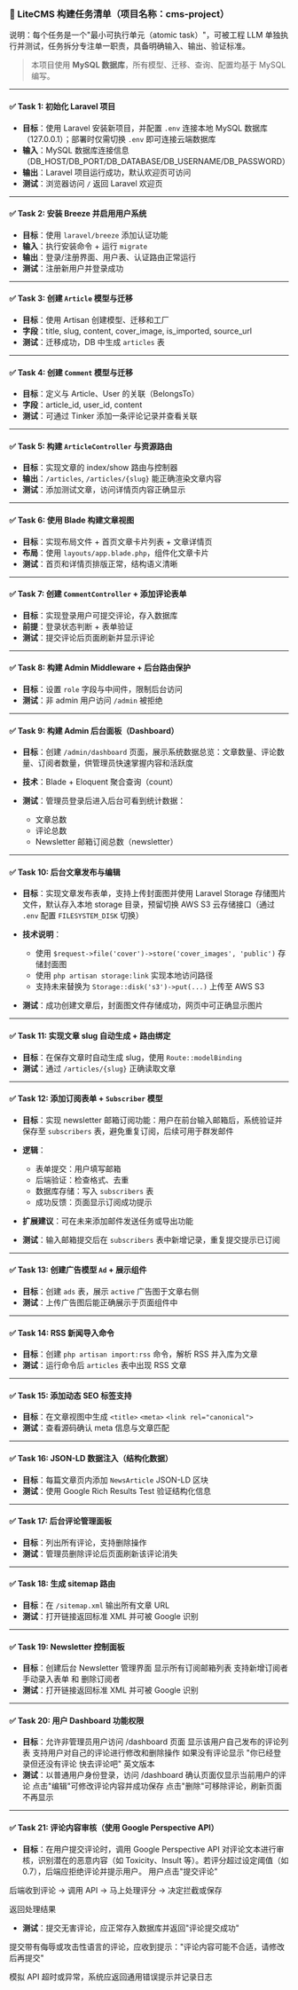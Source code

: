 ### 🧱 LiteCMS 构建任务清单（项目名称：cms-project）

说明：每个任务是一个"最小可执行单元（atomic task）"，可被工程 LLM 单独执行并测试，任务拆分专注单一职责，具备明确输入、输出、验证标准。

> 本项目使用 **MySQL 数据库**，所有模型、迁移、查询、配置均基于 MySQL 编写。

---

#### ✅ Task 1: 初始化 Laravel 项目

* **目标**：使用 Laravel 安装新项目，并配置 `.env` 连接本地 MySQL 数据库（127.0.0.1）；部署时仅需切换 `.env` 即可连接云端数据库
* **输入**：MySQL 数据库连接信息（DB\_HOST/DB\_PORT/DB\_DATABASE/DB\_USERNAME/DB\_PASSWORD）
* **输出**：Laravel 项目运行成功，默认欢迎页可访问
* **测试**：浏览器访问 `/` 返回 Laravel 欢迎页

---

#### ✅ Task 2: 安装 Breeze 并启用用户系统

* **目标**：使用 `laravel/breeze` 添加认证功能
* **输入**：执行安装命令 + 运行 `migrate`
* **输出**：登录/注册界面、用户表、认证路由正常运行
* **测试**：注册新用户并登录成功

---

#### ✅ Task 3: 创建 `Article` 模型与迁移

* **目标**：使用 Artisan 创建模型、迁移和工厂
* **字段**：title, slug, content, cover\_image, is\_imported, source\_url
* **测试**：迁移成功，DB 中生成 `articles` 表

---

#### ✅ Task 4: 创建 `Comment` 模型与迁移

* **目标**：定义与 Article、User 的关联（BelongsTo）
* **字段**：article\_id, user\_id, content
* **测试**：可通过 Tinker 添加一条评论记录并查看关联

---

#### ✅ Task 5: 构建 `ArticleController` 与资源路由

* **目标**：实现文章的 index/show 路由与控制器
* **输出**：`/articles`, `/articles/{slug}` 能正确渲染文章内容
* **测试**：添加测试文章，访问详情页内容正确显示

---

#### ✅ Task 6: 使用 Blade 构建文章视图

* **目标**：实现布局文件 + 首页文章卡片列表 + 文章详情页
* **布局**：使用 `layouts/app.blade.php`，组件化文章卡片
* **测试**：首页和详情页排版正常，结构语义清晰

---

#### ✅ Task 7: 创建 `CommentController` + 添加评论表单

* **目标**：实现登录用户可提交评论，存入数据库
* **前提**：登录状态判断 + 表单验证
* **测试**：提交评论后页面刷新并显示评论

---

#### ✅ Task 8: 构建 Admin Middleware + 后台路由保护

* **目标**：设置 `role` 字段与中间件，限制后台访问
* **测试**：非 admin 用户访问 `/admin` 被拒绝

---

#### ✅ Task 9: 构建 Admin 后台面板（Dashboard）

* **目标**：创建 `/admin/dashboard` 页面，展示系统数据总览：文章数量、评论数量、订阅者数量，供管理员快速掌握内容和活跃度
* **技术**：Blade + Eloquent 聚合查询（count）
* **测试**：管理员登录后进入后台可看到统计数据：

  * 文章总数
  * 评论总数
  * Newsletter 邮箱订阅总数（newsletter）

---

#### ✅ Task 10: 后台文章发布与编辑

* **目标**：实现文章发布表单，支持上传封面图并使用 Laravel Storage 存储图片文件，默认存入本地 storage 目录，预留切换 AWS S3 云存储接口（通过 `.env` 配置 `FILESYSTEM_DISK` 切换）
* **技术说明**：

  * 使用 `$request->file('cover')->store('cover_images', 'public')` 存储封面图
  * 使用 `php artisan storage:link` 实现本地访问路径
  * 支持未来替换为 `Storage::disk('s3')->put(...)` 上传至 AWS S3
* **测试**：成功创建文章后，封面图文件存储成功，网页中可正确显示图片

---

#### ✅ Task 11: 实现文章 slug 自动生成 + 路由绑定

* **目标**：在保存文章时自动生成 slug，使用 `Route::modelBinding`
* **测试**：通过 `/articles/{slug}` 正确读取文章

---

#### ✅ Task 12: 添加订阅表单 + `Subscriber` 模型

* **目标**：实现 newsletter 邮箱订阅功能：用户在前台输入邮箱后，系统验证并保存至 `subscribers` 表，避免重复订阅，后续可用于群发邮件
* **逻辑**：

  * 表单提交：用户填写邮箱
  * 后端验证：检查格式、去重
  * 数据库存储：写入 `subscribers` 表
  * 成功反馈：页面显示订阅成功提示
* **扩展建议**：可在未来添加邮件发送任务或导出功能
* **测试**：输入邮箱提交后在 `subscribers` 表中新增记录，重复提交提示已订阅

---

#### ✅ Task 13: 创建广告模型 `Ad` + 展示组件

* **目标**：创建 `ads` 表，展示 `active` 广告图于文章右侧
* **测试**：上传广告图后能正确展示于页面组件中

---

#### ✅ Task 14: RSS 新闻导入命令

* **目标**：创建 `php artisan import:rss` 命令，解析 RSS 并入库为文章
* **测试**：运行命令后 `articles` 表中出现 RSS 文章

---

#### ✅ Task 15: 添加动态 SEO 标签支持

* **目标**：在文章视图中生成 `<title>` `<meta>` `<link rel="canonical">`
* **测试**：查看源码确认 meta 信息与文章匹配

---

#### ✅ Task 16: JSON-LD 数据注入（结构化数据）

* **目标**：每篇文章页内添加 `NewsArticle` JSON-LD 区块
* **测试**：使用 Google Rich Results Test 验证结构化信息

---

#### ✅ Task 17: 后台评论管理面板

* **目标**：列出所有评论，支持删除操作
* **测试**：管理员删除评论后页面刷新该评论消失

---

#### ✅ Task 18: 生成 sitemap 路由

* **目标**：在 `/sitemap.xml` 输出所有文章 URL
* **测试**：打开链接返回标准 XML 并可被 Google 识别

---

#### ✅ Task 19: Newsletter 控制面板

* **目标**：创建后台 Newsletter 管理界面 
            显示所有订阅邮箱列表
            支持新增订阅者手动录入表单 和 删除订阅者
* **测试**：打开链接返回标准 XML 并可被 Google 识别

---

#### ✅ Task 20: 用户 Dashboard 功能权限

* **目标**：允许非管理员用户访问 /dashboard 页面
            显示该用户自己发布的评论列表
           支持用户对自己的评论进行修改和删除操作
           如果没有评论显示 "你已经登录但还没有评论 快去评论吧" 英文版本
* **测试**：以普通用户身份登录，访问 /dashboard
  确认页面仅显示当前用户的评论
  点击"编辑"可修改评论内容并成功保存
  点击"删除"可移除评论，刷新页面不再显示

---

#### ✅ Task 21: 评论内容审核（使用 Google Perspective API）

* **目标**：在用户提交评论时，调用 Google Perspective API 对评论文本进行审核，识别潜在的恶意内容（如 Toxicity、Insult 等）。若评分超过设定阈值（如 0.7），后端应拒绝评论并提示用户。
用户点击"提交评论"

后端收到评论 → 调用 API → 马上处理评分 → 决定拦截或保存

返回处理结果
* **测试**：提交无害评论，应正常存入数据库并返回"评论提交成功"

提交带有侮辱或攻击性语言的评论，应收到提示："评论内容可能不合适，请修改后再提交"

模拟 API 超时或异常，系统应返回通用错误提示并记录日志



